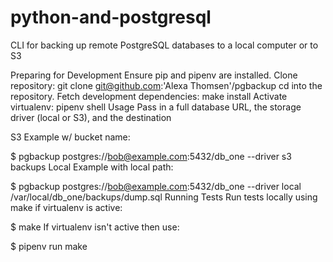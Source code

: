 # python-and-postgresql

CLI for backing up remote PostgreSQL databases to a local computer or to S3

Preparing for Development
Ensure pip and pipenv are installed.
Clone repository: git clone git@github.com:'Alexa Thomsen'/pgbackup
cd into the repository.
Fetch development dependencies: make install
Activate virtualenv: pipenv shell
Usage
Pass in a full database URL, the storage driver (local or S3), and the destination

S3 Example w/ bucket name:

$ pgbackup postgres://bob@example.com:5432/db_one --driver s3 backups
Local Example with local path:

$ pgbackup postgres://bob@example.com:5432/db_one --driver local /var/local/db_one/backups/dump.sql
Running Tests
Run tests locally using make if virtualenv is active:

$ make
If virtualenv isn't active then use:

$ pipenv run make
